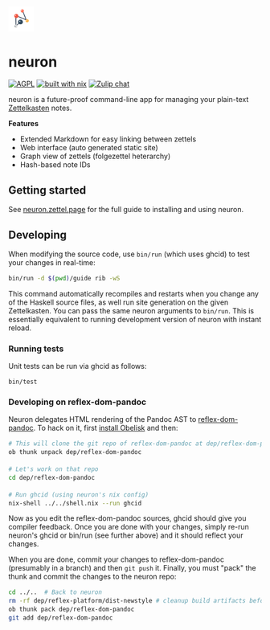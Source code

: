 <img width="10%" src="./assets/neuron.svg">

# neuron

[![AGPL](https://img.shields.io/badge/License-AGPL%20v3-blue.svg)](https://en.wikipedia.org/wiki/Affero_General_Public_License)
[![built with nix](https://img.shields.io/badge/Built_With-Nix-5277C3.svg?logo=nixos&labelColor=73C3D5)](https://builtwithnix.org)
[![Zulip chat](https://img.shields.io/badge/zulip-join_chat-brightgreen.svg)](https://funprog.zulipchat.com/#narrow/stream/231929-Neuron)

neuron is a future-proof command-line app for managing your plain-text [Zettelkasten](https://neuron.zettel.page/2011401.html) notes.

**Features**

- Extended Markdown for easy linking between zettels
- Web interface (auto generated static site)
- Graph view of zettels (folgezettel heterarchy)
- Hash-based note IDs

## Getting started

See [neuron.zettel.page](https://neuron.zettel.page/) for the full guide to installing and using neuron.

## Developing

When modifying the source code, use `bin/run` (which uses ghcid) to test your changes in real-time:

```bash
bin/run -d $(pwd)/guide rib -wS
```

This command automatically recompiles and restarts when you change any of the Haskell source files, as well run site generation on the given Zettelkasten. You can pass the same neuron arguments to `bin/run`. This is essentially equivalent to running development version of neuron with instant reload.

### Running tests

Unit tests can be run via ghcid as follows:

```
bin/test
```

### Developing on reflex-dom-pandoc

Neuron delegates HTML rendering of the Pandoc AST to [reflex-dom-pandoc](https://github.com/srid/reflex-dom-pandoc). To hack on it, first [install Obelisk](https://github.com/obsidiansystems/obelisk#installing-obelisk) and then:

```sh
# This will clone the git repo of reflex-dom-pandoc at dep/reflex-dom-pandoc
ob thunk unpack dep/reflex-dom-pandoc

# Let's work on that repo
cd dep/reflex-dom-pandoc

# Run ghcid (using neuron's nix config)
nix-shell ../../shell.nix --run ghcid
```

Now as you edit the reflex-dom-pandoc sources, ghcid should give you compiler feedback. Once you are done with your changes, simply re-run neuron's ghcid or bin/run (see further above) and it should reflect your changes.

When you are done, commit your changes to reflex-dom-pandoc (presumably in a branch) and then `git push` it. Finally, you must "pack" the thunk and commit the changes to the neuron repo:

```sh
cd ../..  # Back to neuron
rm -rf dep/reflex-platform/dist-newstyle # cleanup build artifacts before packing
ob thunk pack dep/reflex-dom-pandoc
git add dep/reflex-dom-pandoc
```
